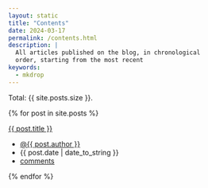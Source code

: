 ```yaml
---
layout: static
title: "Contents"
date: 2024-03-17
permalink: /contents.html
description: |
  All articles published on the blog, in chronological
  order, starting from the most recent
keywords:
  - mkdrop
---
```


Total: {{ site.posts.size }}.

{% for post in site.posts %}
  <div>
    <div>
      <a href="{{ post.url }}">
        <span itemprop="name headline mainEntityOfPage">{{ post.title }}</span>
      </a>
    </div>
    <ul class="subline">
      <li>
        <time itemprop="author">
          <a href="https://github.com/{{ post.author }}">@{{ post.author }}</a>
        </time>
      </li>
      <li>
        <time itemprop="datePublished dateModified" datetime="{{ post.date | date_to_xmlschema }}">
          {{ post.date | date_to_string }}
        </time>
      </li>
      <li>
        <a href="{{ site.url }}{{ post.url }}#disqus_thread" itemprop="discussionUrl">comments</a>
      </li>
    </ul>
  </div>
{% endfor %}
